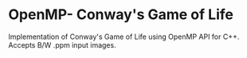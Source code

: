 # OpenMP- Conway's Game of Life
Implementation of Conway's Game of Life using OpenMP API for C++. Accepts B/W .ppm input images.
